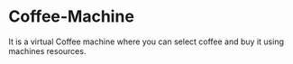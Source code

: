 # Coffee-Machine
It is a virtual Coffee machine where you can select coffee and buy it using machines resources.
